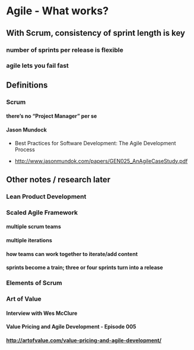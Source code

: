 # Agile - What works?


## With Scrum, consistency of sprint length is key

### number of sprints per release is flexible

### agile lets you fail fast

## Definitions

### Scrum

#### there’s no “Project Manager” per se

#### Jason Mundock

- Best Practices for Software Development: The Agile Development Process

- http://www.jasonmundok.com/papers/GEN025_AnAgileCaseStudy.pdf

## Other notes / research later

### Lean Product Development

### Scaled Agile Framework

#### multiple scrum teams

#### multiple iterations

#### how teams can work together to iterate/add content

#### sprints become a train; three or four sprints turn into a release

### Elements of Scrum

### Art of Value

#### Interview with Wes McClure

#### Value Pricing and Agile Development - Episode 005

#### http://artofvalue.com/value-pricing-and-agile-development/

